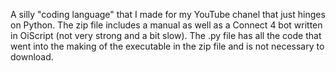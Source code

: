 A silly "coding language" that I made for my YouTube chanel that just hinges on Python.
The zip file includes a manual as well as a Connect 4 bot written in OiScript (not very strong and a bit slow).
The .py file has all the code that went into the making of the executable in the zip file and is not necessary to download.

